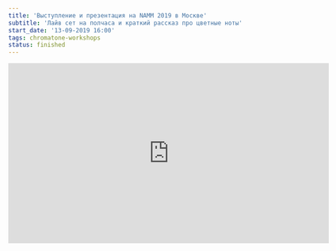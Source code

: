 ```yaml
---
title: 'Выступление и презентация на NAMM 2019 в Москве'
subtitle: 'Лайв сет на полчаса и краткий рассказ про цветные ноты'
start_date: '13-09-2019 16:00'
tags: chromatone-workshops
status: finished
---
```


<iframe width="647" height="364" src="https://www.youtube.com/embed/3_815sW-ZKY" frameborder="0" allow="accelerometer; autoplay; clipboard-write; encrypted-media; gyroscope; picture-in-picture" allowfullscreen></iframe>